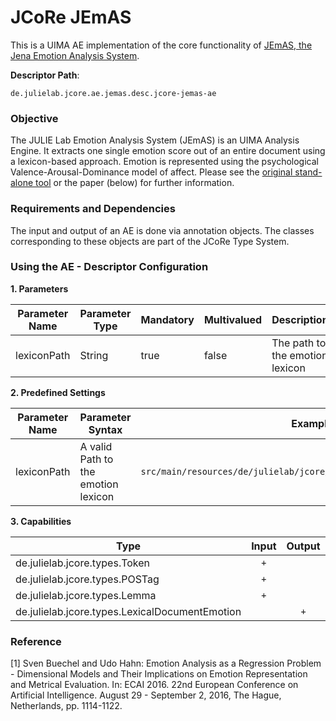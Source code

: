 # JCoRe JEmAS
This is a UIMA AE implementation of the core functionality of [JEmAS, the Jena Emotion Analysis System](https://github.com/JULIELab/JEmAS).

**Descriptor Path**:
```
de.julielab.jcore.ae.jemas.desc.jcore-jemas-ae
```

### Objective
The JULIE Lab Emotion Analysis System (JEmAS) is an UIMA Analysis Engine. It extracts one single emotion score out of an entire document using a lexicon-based approach. Emotion is represented using the psychological Valence-Arousal-Dominance model of affect. Please see the [original stand-alone tool](https://github.com/JULIELab/JEmAS) or the paper (below) for further information. 
### Requirements and Dependencies
The input and output of an AE is done via annotation objects. The classes corresponding to these objects are part of the JCoRe Type System.

### Using the AE - Descriptor Configuration

**1. Parameters**

| Parameter Name | Parameter Type | Mandatory | Multivalued | Description |
|----------------|----------------|-----------|-------------|-------------|
| lexiconPath | String | true | false | The path to the emotion lexicon |

**2. Predefined Settings**

| Parameter Name | Parameter Syntax | Example |
|----------------|------------------|---------|
| lexiconPath | A valid Path to the emotion lexicon | `src/main/resources/de/julielab/jcore/ae/jemas/lexicons/warriner.vad` |


**3. Capabilities**

| Type | Input | Output |
|------|:-----:|:------:|
| de.julielab.jcore.types.Token | `+` |  |
| de.julielab.jcore.types.POSTag | `+` |  |
| de.julielab.jcore.types.Lemma | `+` |  |
| de.julielab.jcore.types.LexicalDocumentEmotion | | `+` |


### Reference
[1] Sven Buechel and Udo Hahn: Emotion Analysis as a Regression Problem - Dimensional Models and Their Implications on Emotion Representation and Metrical Evaluation. In: ECAI 2016. 22nd European Conference on Artificial Intelligence. August 29 - September 2, 2016, The Hague, Netherlands, pp. 1114-1122.
